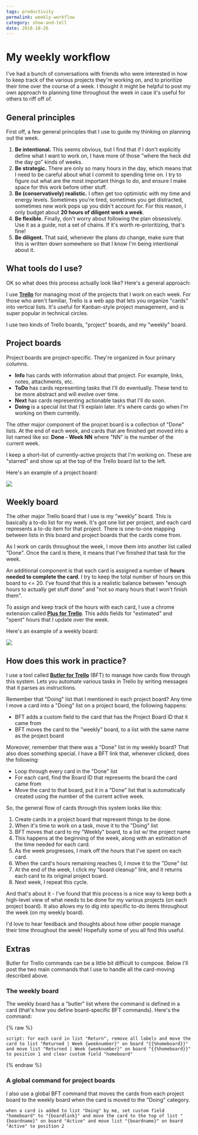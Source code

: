 ```yaml
---
tags: productivity
permalink: weekly-workflow
category: show-and-tell
date: 2018-10-26
---
```


# My weekly workflow

I've had a bunch of conversations with friends who were interested in how to
keep track of the various projects they're working on, and to prioritize their
time over the course of a week. I thought it might be helpful to post my own
approach to planning time throughout the week in case it's useful for others to
riff off of.

## General principles

First off, a few general principles that I use to guide my thinking on planning
out the week.

1. **Be intentional.** This seems obvious, but I find that if I don't explicitly define
   what I want to work on, I have more of those "where the heck did the day go" kinds
   of weeks.
2. **Be strategic.** There are only so many hours in the day, which means that I need to be
   careful about what I commit to spending time on. I try to figure out what are the most
   important things to do, and ensure I make space for this work before other stuff.
3. **Be (conservatively) realistic.** I often get too optimistic with my time and energy levels.
   Sometimes you're tired, sometimes you get distracted, sometimes new work pops up you didn't
   account for. For this reason, I only budget about **20 hours of diligent work a week**.
4. **Be flexible.** Finally, don't worry about following the plan obsessively. Use it as a guide,
   not a set of chains. If it's worth re-prioritizing, that's fine!
5. **Be diligent.** That said, whenever the plans *do* change, make sure that this is written down
   somewhere so that I know I'm being intentional about it.

## What tools do I use?

OK so what does this process actually look like? Here's a general approach:

I use [**Trello**](https://trello.com/) for managing most of the projects that I work on each week. For those who aren't familiar,
Trello is a web app that lets you organize "cards" into vertical lists. It's useful for Kanban-style
project management, and is super popular in technical circles.

I use two kinds of Trello boards, "project" boards, and my "weekly" board.

## Project boards

Project boards are project-specific. They're organized in four primary columns.

* **Info** has cards with information about that project. For example, links, notes, attachments, etc.
* **ToDo** has cards representing tasks that I'll do eventually. These tend to be more abstract and
  will evolve over time.
* **Next** has cards representing actionable tasks that I'll do soon.
* **Doing** is a special list that I'll explain later. It's where cards go when I'm working on them currently.

The other major component of the projcet board is a collection of "Done" lists. At the end of each
week, and cards that are finished get moved into a list named like so: **Done - Week NN** where "NN" is the
number of the current week.

I keep a short-list of currently-active projects that I'm working on. These are "starred" and show up at
the top of the Trello board list to the left.

Here's an example of a project board:

![](../../images/2018/trello-board-project.png)


## Weekly board

The other major Trello board that I use is my "weekly" board. This is basically a to-do list for my week.
It's got one list per project, and each card represents a to-do item for that project. There is one-to-one
mapping between lists in this board and project boards that the cards come from.

As I work on cards throughout the week, I move them into another list called "Done". Once the card is there,
it means that I've finished that task for the week.

An additional component is that each card is assigned a number of **hours needed to complete the card**.
I try to keep the total number of hours on this board to <= 20. I've found that this is a realistic
balance between "enough hours to actually get stuff done" and "not so many hours that I won't finish them".

To assign and keep track of the hours with each card, I use a chrome extension called [**Plus for Trello**](https://chrome.google.com/webstore/detail/plus-for-trello-time-trac/gjjpophepkbhejnglcmkdnncmaanojkf?hl=en). This
adds fields for "estimated" and "spent" hours that I update over the week.

Here's an example of a weekly board:

![](../../images/2018/trello-board-active.png)


## How does this work in practice?

I use a tool called [**Butler for Trello**](https://butlerfortrello.com/) (BFT) to manage how cards flow through this system.
Lets you automate various tasks in Trello by writing messages that it parses as instructions.

Remember that "Doing" list that I mentioned in each project board? Any time I move a card into
a "Doing" list on a project board, the following happens:

* BFT adds a custom field to the card that has the Project Board ID that it came from
* BFT moves the card to the "weekly" board, to a list with the same name as the project board

Moreover, remember that there was a "Done" list in my weekly board? That also does something
special. I have a BFT link that, whenever clicked, does the following:

* Loop through every card in the "Done" list
* For each card, find the Board ID that represents the board the card came from
* Move the card to that board, put it in a "Done" list that is automatically created using the
  number of the current active week.

So, the general flow of cards through this system looks like this:

1. Create cards in a project board that represent things to be done.
2. When it's time to work on a task, move it to the "Doing" list
3. BFT moves that card to my "Weekly" board, to a list w/ the project name
4. This happens at the beginning of the week, along with an estimation of the time needed for
   each card.
5. As the week progresses, I mark off the hours that I've spent on each card.
6. When the card's hours remaining reaches 0, I move it to the "Done" list
7. At the end of the week, I click my "board cleanup" link, and it returns each card to its
   original project board.
8. Next week, I repeat this cycle.

And that's about it - I've found that this process is a nice way to keep both a high-level
view of what needs to be done for my various projects (on each project board). It also allows
my to dig into specific to-do items throughout the week (on my weekly board).

I'd love to hear feedback and thoughts about how other people manage their time throughout
the week! Hopefully some of you all find this useful.

## Extras

Butler for Trello commands can be a little bit difficult to compose. Below I'll post the
two main commands that I use to handle all the card-moving described above.

### The weekly board

The weekly board has a "butler" list where the command is defined in a card (that's how
you define board-specific BFT commands). Here's the command:

{% raw %}
```
script: for each card in list "Return", remove all labels and move the card to list "Returned | Week {weeknumber}" on board "{{%homeboard}}" and move list "Returned | Week {weeknumber}" on board "{{%homeboard}}" to position 1 and clear custom field "homeboard"
```
{% endraw %}

### A global command for project boards

I also use a global BFT command that moves the cards from each project board to the weekly
board when the card is moved to the "Doing" category.

```
when a card is added to list "Doing" by me, set custom field "homeboard" to "{boardlink}" and move the card to the top of list "{boardname}" on board "Active" and move list "{boardname}" on board "Active" to position 2
```
